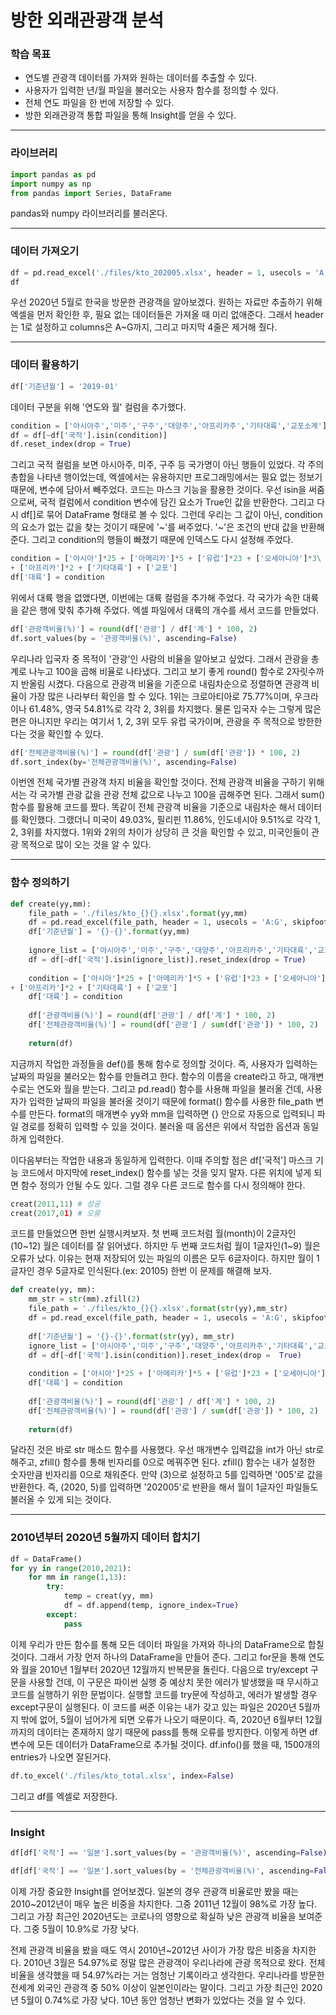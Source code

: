 # 방한 외래관광객 분석



### 학습 목표

- 연도별 관광객 데이터를 가져와 원하는 데이터를 추출할 수 있다.
- 사용자가 입력한 년/월 파일을 불러오는 사용자 함수를 정의할 수 있다.
- 전체 연도 파일을 한 번에 저장할 수 있다.
- 방한 외래관광객 통합 파일을 통해 Insight를 얻을 수 있다.



---



### 라이브러리

```python
import pandas as pd
import numpy as np
from pandas import Series, DataFrame
```

 pandas와 numpy 라이브러리를 불러온다.



---



### 데이터 가져오기

```python
df = pd.read_excel('./files/kto_202005.xlsx', header = 1, usecols = 'A:G', skipfooter = 4)
df
```

 우선 2020년 5월로 한국을 방문한 관광객을 알아보겠다. 원하는 자료만 추출하기 위해 엑셀을 먼저 확인한 후, 필요 없는 데이터들은 가져올 때 미리 없애준다. 그래서 header는 1로 설정하고 columns은 A~G까지, 그리고 마지막 4줄은 제거해 줬다.



---



### 데이터 활용하기

```python
df['기준년월'] = '2019-01'
```

 데이터 구분을 위해 '연도와 월' 컬럼을 추가했다. 



```python
condition = ['아시아주','미주','구주','대양주','아프리카주','기타대륙','교포소계']
df = df[~df['국적'].isin(condition)]
df.reset_index(drop = True)
```

 그리고 국적 컬럼을 보면 아시아주, 미주, 구주 등 국가명이 아닌 행들이 있었다. 각 주의 총합을 나타낸 행이었는데, 엑셀에서는 유용하지만 프로그래밍에서는 필요 없는 정보기 때문에, 변수에 담아서 빼주었다. 코드는 마스크 기능을 활용한 것이다. 우선 isin을 써줌으로써, 국적 컬럼에서 condition 변수에 담긴 요소가 True인 값을 반환한다. 그리고 다시 df[]로 묶어 DataFrame 형태로 볼 수 있다. 그런데 우리는 그 값이 아닌, condition의 요소가 없는 값을 찾는 것이기 때문에 '~'를 써주었다. '~'은 조건의 반대 값을 반환해 준다. 그리고 condition의 행들이 빠졌기 때문에 인덱스도 다시 설정해 주었다.



```python
condition = ['아시아']*25 + ['아메리카']*5 + ['유럽']*23 + ['오세아니아']*3\
+ ['아프리카']*2 + ['기타대륙'] + ['교포']
df['대륙'] = condition
```

 위에서 대륙 행을 없앴다면, 이번에는 대륙 컬럼을 추가해 주었다. 각 국가가 속한 대륙을 같은 행에 맞춰 추가해 주었다. 엑셀 파일에서 대륙의 개수를 세서 코드를 만들었다.



```python
df['관광객비율(%)'] = round(df['관광'] / df['계'] * 100, 2)
df.sort_values(by = '관광객비율(%)', ascending=False)
```

 우리나라 입국자 중 목적이 '관광'인 사람의 비율을 알아보고 싶었다. 그래서 관광을 총 계로 나누고 100을 곱해 비율로 나타냈다. 그리고 보기 좋게 round() 함수로 2자릿수까지 반올림 시켰다. 다음으로 관광객 비율을 기준으로 내림차순으로 정렬하면 관광객 비율이 가장 많은 나라부터 확인을 할 수 있다. 1위는 크로아티아로 75.77%이며, 우크라이나 61.48%, 영국 54.81%로 각각 2, 3위를 차지했다. 물론 입국자 수는 그렇게 많은 편은 아니지만 우리는 여기서 1, 2, 3위 모두 유럽 국가이며, 관광을 주 목적으로 방한한다는 것을 확인할 수 있다.



```python
df['전체관광객비율(%)'] = round(df['관광'] / sum(df['관광']) * 100, 2)
df.sort_index(by='전체관광객비율(%)', ascending=False)
```

 이번엔 전체 국가별 관광객 차지 비율을 확인할 것이다. 전체 관광객 비율을 구하기 위해서는 각 국가별 관광 값을 관광 전체 값으로 나누고 100을 곱해주면 된다. 그래서 sum() 함수를 활용해 코드를 짰다. 똑같이 전체 관광객 비율을 기준으로 내림차순 해서 데이터를 확인했다. 그랬더니 미국이 49.03%, 필리핀 11.86%, 인도네시아 9.51%로 각각 1, 2, 3위를 차지했다. 1위와 2위의 차이가 상당히 큰 것을 확인할 수 있고, 미국인들이 관광 목적으로 많이 오는 것을 알 수 있다.



---



### 함수 정의하기



```python
def create(yy,mm):
    file_path = './files/kto_{}{}.xlsx'.format(yy,mm)
    df = pd.read_excel(file_path, header = 1, usecols = 'A:G', skipfooter=4)
    df['기준년월'] = '{}-{}'.format(yy,mm)
    
    ignore_list = ['아시아주','미주','구주','대양주','아프리카주','기타대륙','교포소계']
    df = df[~df['국적'].isin(ignore_list)].reset_index(drop = True)
    
    condition = ['아시아']*25 + ['아메리카']*5 + ['유럽']*23 + ['오세아니아']*3\
+ ['아프리카']*2 + ['기타대륙'] + ['교포']
    df['대륙'] = condition
    
    df['관광객비율(%)'] = round(df['관광'] / df['계'] * 100, 2)
    df['전체관광객비율(%)'] = round(df['관광'] / sum(df['관광']) * 100, 2)
    
    return(df)
```

 지금까지 작업한 과정들을 def()를 통해 함수로 정의할 것이다. 즉, 사용자가 입력하는 날짜의 파일을 불러오는 함수를 만들려고 한다. 함수의 이름을 create라고 하고, 매개변수로는 연도와 월을 받는다. 그리고 pd.read() 함수를 사용해 파일을 불러올 건데, 사용자가 입력한 날짜의 파일을 불러올 것이기 때문에 format() 함수를 사용한 file_path 변수를 만든다. format의 매개변수 yy와 mm을 입력하면 {} 안으로 자동으로 입력되니 파일 경로를 정확히 입력할 수 있을 것이다. 불러올 때 옵션은 위에서 작업한 옵션과 동일하게 입력한다.

 이다음부터는 작업한 내용과 동일하게 입력한다. 이때 주의할 점은 df['국적'] 마스크 기능 코드에서 마지막에 reset_index() 함수를 넣는 것을 잊지 말자. 다른 위치에 넣게 되면 함수 정의가 안될 수도 있다. 그럴 경우 다른 코드로 함수를 다시 정의해야 한다.



```python
creat(2011,11) # 성공
creat(2017,01) # 오류
```

 코드를 만들었으면 한번 실행시켜보자. 첫 번째 코드처럼 월(month)이 2글자인(10~12) 월은 데이터를 잘 읽어냈다. 하지만 두 번째 코드처럼 월이 1글자인(1~9) 월은 오류가 났다. 이유는 현재 저장되어 있는 파일의 이름은 모두 6글자이다. 하지만 월이 1글자인 경우 5글자로 인식된다.(ex: 20105) 한번 이 문제를 해결해 보자.



```python
def create(yy, mm):
    mm_str = str(mm).zfill(2)
    file_path = './files/kto_{}{}.xlsx'.format(str(yy),mm_str)
    df = pd.read_excel(file_path, header = 1, usecols = 'A:G', skipfooter = 4)
    
    df['기준년월'] = '{}-{}'.format(str(yy), mm_str)
    ignore_list = ['아시아주','미주','구주','대양주','아프리카주','기타대륙','교포소계']
    df = df[~df['국적'].isin(condition)].reset_index(drop =  True)
    
    condition = ['아시아']*25 + ['아메리카']*5 + ['유럽']*23 + ['오세아니아']*3 + ['아프리카']*2 + ['기타대륙']*1 + ['교포']*1
    df['대륙'] = condition
    
    df['관광객비율(%)'] = round(df['관광'] / df['계'] * 100, 2)
    df['전체관광객비율(%)'] = round(df['관광'] / sum(df['관광']) * 100, 2)
    
    return(df)
```

 달라진 것은 바로 str 매소드 함수를 사용했다. 우선 매개변수 입력값을 int가 아닌 str로 해주고, zfill() 함수를 통해 빈자리를 0으로 메꿔주면 된다. zfill() 함수는 내가 설정한 숫자만큼 빈자리를 0으로 채워준다. 만약 (3)으로 설정하고 5를 입력하면 '005'로 값을 반환한다. 즉, (2020, 5)를 입력하면 '202005'로 반환을 해서 월이 1글자인 파일들도 불러올 수 있게 되는 것이다. 



---



### 2010년부터 2020년 5월까지 데이터 합치기

```python
df = DataFrame()
for yy in range(2010,2021):
    for mm in range(1,13):
        try:
            temp = creat(yy, mm)
            df = df.append(temp, ignore_index=True)
        except:
            pass
```

 이제 우리가 만든 함수를 통해 모든 데이터 파일을 가져와 하나의 DataFrame으로 합칠 것이다. 그래서 가장 먼저 하나의 DataFrame을 만들어 준다. 그리고 for문을 통해 연도와 월을 2010년 1월부터 2020년 12월까지 반복문을 돌린다. 다음으로 try/except 구문을 사용할 건데, 이 구문은 파이썬 실행 중 예상치 못한 에러가 발생했을 때 무시하고 코드를 실행하기 위한 문법이다. 실행할 코드를 try문에 작성하고, 에러가 발생할 경우 except구문이 실행된다. 이 코드를 써준 이유는 내가 갖고 있는 파일은 2020년 5월까지 밖에 없어, 5월이 넘어가게 되면 오류가 나오기 때문이다. 즉, 2020년 6월부터 12월까지의 데이터는 존재하지 않기 때문에 pass를 통해 오류를 방지한다. 이렇게 하면 df변수에 모든 데이터가 DataFrame으로 추가될 것이다. df.info()를 했을 때, 1500개의 entries가 나오면 잘된거다. 



```python
df.to_excel('./files/kto_total.xlsx', index=False)
```

 그리고 df를 엑셀로 저장한다.



---



### Insight

```python
df[df['국적'] == '일본'].sort_values(by = '관광객비율(%)', ascending=False)

df[df['국적'] == '일본'].sort_values(by = '전체관광객비율(%)', ascending=False)
```

 이제 가장 중요한 Insight를 얻어보겠다. 일본의 경우 관광객 비율로만 봤을 때는 2010~2012년이 매우 높은 비중을 차지한다. 그중 2011년 12월이 98%로 가장 높다. 그리고 가장 최근인 2020년도는 코로나의 영향으로 확실하 낮은 관광객 비율을 보여준다. 그중 5월이 10.9%로 가장 낮다. 

 전제 관광객 비율을 봤을 때도 역시 2010년~2012년 사이가 가장 많은 비중을 차지한다. 2010년 3월은 54.97%로 정말 많은 관광객이 우리나라에 관광 목적으로 왔다. 전체 비율을 생각했을 때 54.97%라는 거는 엄청난 기록이라고 생각한다. 우리나라를 방문한 전세계 외국인 관광객 중 50% 이상이 일본인이라는 말이다. 그리고 가장 최근인 2020년 5월이 0.74%로 가장 낮다. 10년 동안 엄청난 변화가 있었다는 것을 알 수 있다.
